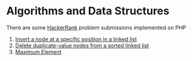 # Algorithms and Data Structures

There are some [HackerRank](https://www.hackerrank.com/dashboard) problem submissions 
implemented on PHP

1. [Insert a node at a specific position in a linked list](https://www.hackerrank.com/challenges/insert-a-node-at-a-specific-position-in-a-linked-list/problem)
2. [Delete duplicate-value nodes from a sorted linked list](https://www.hackerrank.com/challenges/delete-duplicate-value-nodes-from-a-sorted-linked-list/problem)
3. [Maximum Element](https://www.hackerrank.com/challenges/maximum-element/problem)